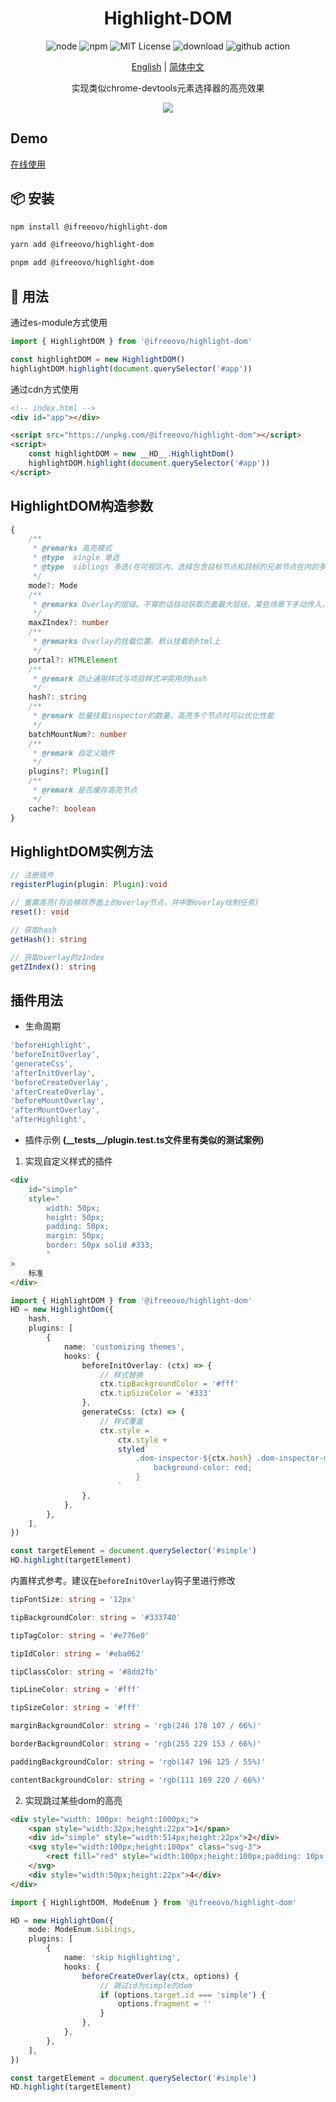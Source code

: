 <div align="center">

# Highlight-DOM

<p>

![node](https://img.shields.io/badge/node->=18-brightgreen.svg)
![npm](https://img.shields.io/badge/pnpm-8.12.1-blue.svg)
![MIT License](https://img.shields.io/badge/license-MIT-brightgreen.svg)
![download](https://img.shields.io/npm/dw/@ifreeovo/highlight-dom)
![github action](https://github.com/IFreeOvO/highlight-dom/actions/workflows/deploy.yml/badge.svg)

</p>

<p align="center">
<a href="./README_en.md">English</a> |
<a href="./README.md">简体中文</a>
</p>

实现类似chrome-devtools元素选择器的高亮效果

<img src='./screenshots/sample.png'>
</div>

## Demo

[在线使用](https://ifreeovo.github.io/highlight-dom/)

## 📦 安装

```bash
npm install @ifreeovo/highlight-dom
```

```bash
yarn add @ifreeovo/highlight-dom
```

```bash
pnpm add @ifreeovo/highlight-dom
```

## 📖 用法

通过es-module方式使用

```js
import { HighlightDOM } from '@ifreeovo/highlight-dom'

const highlightDOM = new HighlightDOM()
highlightDOM.highlight(document.querySelector('#app'))
```

通过cdn方式使用

```html
<!-- index.html -->
<div id="app"></div>

<script src="https://unpkg.com/@ifreeovo/highlight-dom"></script>
<script>
    const highlightDOM = new __HD__.HighlightDom()
    highlightDOM.highlight(document.querySelector('#app'))
</script>
```

## HighlightDOM构造参数

```ts
{
    /**
     * @remarks 高亮模式
     * @type  single 单选
     * @type  siblings 多选(在可视区内，选择包含目标节点和目标的兄弟节点在内的多个节点)
     */
    mode?: Mode
    /**
     * @remarks Overlay的层级。不穿的话自动获取页面最大层级。某些场景下手动传入，可以跳过自动获取阶段，从而获得更好的执行性能
     */
    maxZIndex?: number
    /**
     * @remarks Overlay的挂载位置。默认挂载到html上
     */
    portal?: HTMLElement
    /**
     * @remark 防止通用样式与项目样式冲突用的hash
     */
    hash?: string
    /**
     * @remark 批量挂载inspector的数量。高亮多个节点时可以优化性能
     */
    batchMountNum?: number
    /**
     * @remark 自定义插件
     */
    plugins?: Plugin[]
    /**
     * @remark 是否缓存高亮节点
     */
    cache?: boolean
}
```

## HighlightDOM实例方法

```ts
// 注册插件
registerPlugin(plugin: Plugin):void

// 重置高亮(将会移除界面上的overlay节点，并中断overlay绘制任务)
reset(): void

// 获取hash
getHash(): string

// 获取overlay的zIndex
getZIndex(): string
```

## 插件用法

- 生命周期

```ts
'beforeHighlight',
'beforeInitOverlay',
'generateCss',
'afterInitOverlay',
'beforeCreateOverlay',
'afterCreateOverlay',
'beforeMountOverlay',
'afterMountOverlay',
'afterHighlight',
```

- 插件示例 **(\_\_tests\_\_/plugin.test.ts文件里有类似的测试案例)**

1. 实现自定义样式的插件

```html
<div
    id="simple"
    style="
        width: 50px;
        height: 50px;
        padding: 50px;
        margin: 50px;
        border: 50px solid #333;
        "
>
    标准
</div>
```

```ts
import { HighlightDOM } from '@ifreeovo/highlight-dom'
HD = new HighlightDom({
    hash,
    plugins: [
        {
            name: 'customizing themes',
            hooks: {
                beforeInitOverlay: (ctx) => {
                    // 样式替换
                    ctx.tipBackgroundColor = '#fff'
                    ctx.tipSizeColor = '#333'
                },
                generateCss: (ctx) => {
                    // 样式覆盖
                    ctx.style =
                        ctx.style +
                        styled`
                            .dom-inspector-${ctx.hash} .dom-inspector-margin-${ctx.hash} {
                                background-color: red;
                            }
                        `
                },
            },
        },
    ],
})

const targetElement = document.querySelector('#simple')
HD.highlight(targetElement)
```

内置样式参考。建议在`beforeInitOverlay`钩子里进行修改

```ts
tipFontSize: string = '12px'

tipBackgroundColor: string = '#333740'

tipTagColor: string = '#e776e0'

tipIdColor: string = '#eba062'

tipClassColor: string = '#8dd2fb'

tipLineColor: string = '#fff'

tipSizeColor: string = '#fff'

marginBackgroundColor: string = 'rgb(246 178 107 / 66%)'

borderBackgroundColor: string = 'rgb(255 229 153 / 66%)'

paddingBackgroundColor: string = 'rgb(147 196 125 / 55%)'

contentBackgroundColor: string = 'rgb(111 169 220 / 66%)'
```

2. 实现跳过某些dom的高亮

```html
<div style="width: 100px: height:1000px;">
    <span style="width:32px;height:22px">1</span>
    <div id="simple" style="width:514px;height:22px">2</div>
    <svg style="width:100px;height:100px" class="svg-3">
        <rect fill="red" style="width:100px;height:100px;padding: 10px;margin:10px" />
    </svg>
    <div style="width:50px;height:22px">4</div>
</div>
```

```ts
import { HighlightDOM, ModeEnum } from '@ifreeovo/highlight-dom'

HD = new HighlightDom({
    mode: ModeEnum.Siblings,
    plugins: [
        {
            name: 'skip highlighting',
            hooks: {
                beforeCreateOverlay(ctx, options) {
                    // 跳过id为simple的dom
                    if (options.target.id === 'simple') {
                        options.fragment = ''
                    }
                },
            },
        },
    ],
})

const targetElement = document.querySelector('#simple')
HD.highlight(targetElement)
```
